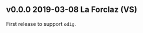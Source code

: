 v0.0.0 2019-03-08 La Forclaz (VS)
---------------------------------

First release to support `odig`.
